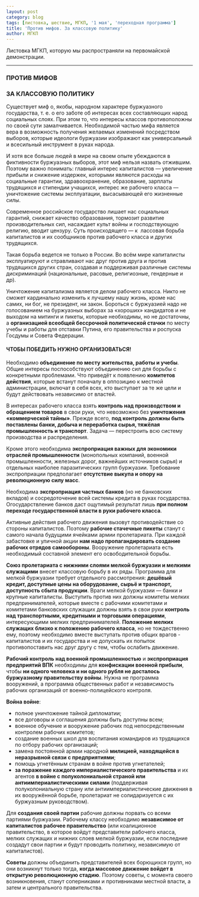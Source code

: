 ```yaml
---
layout: post
category: blog
tags: [листовка, шествие, МГКП, '1 мая', 'переходная программа']
title: 'Против мифов. За классовую политику'
author: МГКП
---
```


Листовка МГКП, которую мы распространяли на первомайской демонстрации.

<hr/>

### ПРОТИВ МИФОВ

### ЗА КЛАССОВУЮ ПОЛИТИКУ

Существует миф о, якобы, народном характере буржуазного государства, т. е. о его заботе об интересах всех составляющих народ социальных слоях. При этом то, что интересы классов противоположны по своей сути замалчивается. Необходимой частью мифа является вера в возможность получения желаемых изменений посредством выборов, которые идеологи буржуазии изображают как универсальный и всесильный инструмент в руках народа.

И хотя все больше людей в мире на своем опыте убеждаются в фиктивности буржуазных выборов, этот миф нельзя назвать отжившим. Поэтому важно понимать: главный интерес капиталистов — увеличение прибыли и снижение издержек, которыми являются расходы на социальные гарантии, здравоохранение, образование, зарплаты трудящихся и стипендии учащихся, интерес же рабочего класса — уничтожение системы эксплуатации, высасывающей его жизненные силы.

Современное российское государство лишает нас социальных гарантий, снижает качество образования, тормозит развитие производительных сил, насаждает культ войны и господствующую религию, вводит цензуру. Суть происходящего — к ​ лассовая борьба капиталистов и их сообщников против рабочего класса и других трудящихся.

Такая борьба ведется не только в России. Во всём мире капиталисты эксплуатируют и стравливают нас друг против друга и против трудящихся других стран, создавая и поддерживая различные системы дискриминаций (национальные, расовые, религиозные, гендерные и др).

Уничтожение капитализма является делом рабочего класса. Никто не сможет кардинально изменить к лучшему нашу жизнь, кроме нас самих, ни бог, не президент, ни закон. Бороться с буржуазией надо не голосованием на буржуазных выборах за «хороших» кандидатов и не выходом на митинги и пикеты, которые необходимы, но не достаточны, а **организацией всеобщей бессрочной политической стачки** по месту учебы и работы для отставки Путина, его правительства и роспуска Госдумы и Совета Федерации.

#### ЧТОБЫ ПОБЕДИТЬ НУЖНО ОРГАНИЗОВАТЬСЯ!

Необходимо **объединение по месту жительства, работы и учебы**. Общие интересы поспособствуют объединению сил для борьбы с конкретными проблемами. Что приведёт к появлению **комитетов действия**, которые встанут поначалу в оппозицию к местной администрации, включат в себя всех, кто выступает за те же цели и будут действовать независимо от властей.

В интересах рабочего класса взять **контроль над производством и обращением товаров** в свои руки, что невозможно без **уничтожения «коммерческой тайны»**. Прежде всего, **под контроль должны быть поставлены банки, добыча и переработка сырья, тяжёлая промышленность и транспорт**. Задача — перестроить всю систему производства и распределения.

Кроме этого необходима **экспроприация важных для экономики отраслей промышленности** (монопольных компаний, военной промышленности, железных дорог, важнейших источников сырья) и отдельных наиболее паразитических групп буржуазии. Требование экспроприации предполагает **отсутствие выкупа и опору на революционную силу масс**.

Необходима **экспроприация частных банков** (но не банковских вкладов) и сосредоточение всей системы кредита в руках государства. Огосударствление банков даст ощутимый результат лишь **при полном переходе государственной власти в руки рабочего класса**.

Активные действия рабочего движения вызовут противодействие со стороны капиталистов. Поэтому **рабочие стачечные пикеты** станут с самого начала будущими ячейками армии пролетариата. При каждой забастовке и уличной акции **нам надо пропагандировать создание рабочих отрядов самообороны**. Вооружение пролетариата есть необходимый составной элемент его освободительной борьбы.

**Союз пролетариата с нижними слоями мелкой буржуазии и мелкими служащими** внесет классовую борьбу в их ряды. Программа для мелкой буржуазии требует отдельного рассмотрения: **дешёвый кредит, доступные цены на оборудование, сырьё и транспорт, доступность сбыта продукции**. Враги мелкой буржуазии — банки и крупные капиталисты. Выступить против них должны комитеты мелких предпринимателей, которые вместе с рабочими комитетами и комитетами банковских служащих должны взять в свои руки **контроль над транспортными, кредитными и торговыми операциями**, интересующими мелких предпринимателей. **Положение мелких служащих близко к положению рабочего класса**, но не тождественно ему, поэтому необходимо вместе выступать против общих врагов - капиталистов и их государства и не допускать их попыток противопоставить нас друг другу с тем, чтобы ослабить движение.

**Рабочий контроль над военной промышленностью** и **экспроприация предприятий ВПК** необходимы для **конфискации военной прибыли**, чтобы **ни одного человека и ни одного рубля не досталось буржуазному правительству войны**. Нужна не программа вооружений, а программа общественных работ и независимость рабочих организаций от военно-полицейского контроля.

**Война войне**:

- полное уничтожение тайной дипломатии;
- все договоры и соглашения должны быть доступны всем;
- военное обучение и вооружение рабочих под непосредственным контролем рабочих комитетов;
- создание военных школ для воспитания командиров из трудящихся по отбору рабочих организаций;
- замена постоянной армии народной **милицией, находящейся в неразрывной связи с предприятиями**;
- помощь угнетённым странам в войне против угнетателей;
- **за поражение каждого империалистического правительства** и их агентов **в войне с полуколониальной страной или антиимпериалистическими силами** (поддерживая полуколониальную страну или антиимпериалистические движения в их вооружённой борьбе, пролетариат не солидаризуется с их буржуазным руководством).

Для **создания своей партии** рабочие должны порвать со всеми партиями буржуазии. Рабочему классу необходимо **независимое от капиталистов рабочее правительство** (или коалиционное правительство, в которое войдут представители рабочего класса, мелких служащих и нижних слоев мелкой буржуазии, если последние создадут свои партии и будут проводить политику, независимую от капиталистов).

**Советы** должны объединить представителей всех борющихся групп, но они возникнут только тогда, **когда массовое движение войдет в открытую революционную стадию**. Поэтому советы, с момента своего возникновения, станут соперниками и противниками местной власти, а затем и центрального правительства.
